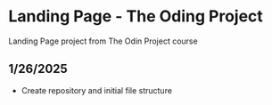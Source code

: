 # Landing Page - The Oding Project

Landing Page project from The Odin Project course

## 1/26/2025
- Create repository and initial file structure
